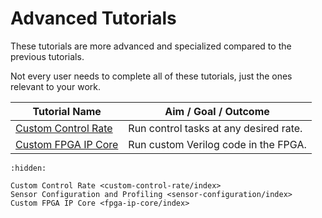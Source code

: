 # Advanced Tutorials

These tutorials are more advanced and specialized compared to the previous tutorials.

Not every user needs to complete all of these tutorials, just the ones relevant to your work.

| Tutorial Name | Aim / Goal / Outcome |
|---|---|
| [Custom Control Rate](custom-control-rate/index.md) | Run control tasks at any desired rate. |
| [Custom FPGA IP Core](fpga-ip-core/index.md) | Run custom Verilog code in the FPGA. |

```{toctree}
:hidden:

Custom Control Rate <custom-control-rate/index>
Sensor Configuration and Profiling <sensor-configuration/index>
Custom FPGA IP Core <fpga-ip-core/index>
```
